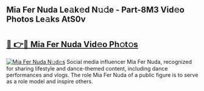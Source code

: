 ## Mia Fer Nuda Le𝚊k𝚎d N𝚞𝚍e - Part-8M3 Vid𝚎o Photos Le𝚊ks AtS0v

# <h2><a href="http://fbf6fyb.evod.top/?m=Mia+Fer+Nuda">🔗 👉🔴 Mia Fer Nuda Vid𝚎o Ph𝚘t𝚘s</a></h2>

[![Mia Fer Nuda N𝚞d𝚎s](https://i.imgur.com/8V9OHl7.gif)](http://fbf6fyb.evod.top/?m=Mia+Fer+Nuda)
Social media influencer Mia Fer Nuda, recognized for sharing lifestyle and dance-themed content, including dance performances and vlogs. The role Mia Fer Nuda of a public figure is to serve as a role model and inspire others. 
